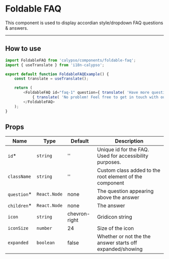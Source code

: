 # Foldable FAQ

This component is used to display accordian style/dropdown FAQ questions & answers.

---

## How to use

```js
import FoldableFAQ from 'calypso/components/foldable-faq';
import { useTranslate } from 'i18n-calypso';

export default function FoldableFAQExample() {
	const translate = useTranslate();

	return (
		<FoldableFAQ id="faq-1" question={ translate( 'Have more questions?' ) }>
			{ translate( 'No problem! Feel free to get in touch with our Happiness Engineers.' ) }
		</FoldableFAQ>
	);
}
```

## Props

| Name         | Type         | Default       | Description                                               |
| ------------ | ------------ | ------------- | --------------------------------------------------------- |
| `id`\*       | `string`     | ''            | Unique id for the FAQ. Used for accessibility purposes.   |
| `className`  | `string`     | ''            | Custom class added to the root element of the component   |
| `question`\* | `React.Node` | none          | The question appearing above the answer                   |
| `children`\* | `React.Node` | none          | The answer                                                |
| `icon`       | `string`     | chevron-right | Gridicon string                                           |
| `iconSize`   | `number`     | 24            | Size of the icon                                          |
| `expanded`   | `boolean`    | false         | Whether or not the the answer starts off expanded/showing |
